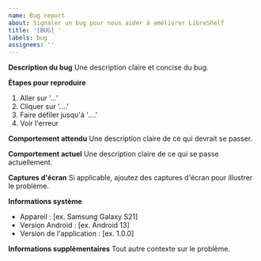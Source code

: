 ```yaml
---
name: Bug report
about: Signaler un bug pour nous aider à améliorer LibreShelf
title: '[BUG] '
labels: bug
assignees: ''
---
```


**Description du bug**
Une description claire et concise du bug.

**Étapes pour reproduire**
1. Aller sur '...'
2. Cliquer sur '....'
3. Faire défiler jusqu'à '....'
4. Voir l'erreur

**Comportement attendu**
Une description claire de ce qui devrait se passer.

**Comportement actuel**
Une description claire de ce qui se passe actuellement.

**Captures d'écran**
Si applicable, ajoutez des captures d'écran pour illustrer le problème.

**Informations système**
- Appareil : [ex. Samsung Galaxy S21]
- Version Android : [ex. Android 13]
- Version de l'application : [ex. 1.0.0]

**Informations supplémentaires**
Tout autre contexte sur le problème.
